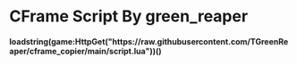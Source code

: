 <h1> CFrame Script By green_reaper</h1>

<h4> loadstring(game:HttpGet("https://raw.githubusercontent.com/TGreenReaper/cframe_copier/main/script.lua"))()</h4>
